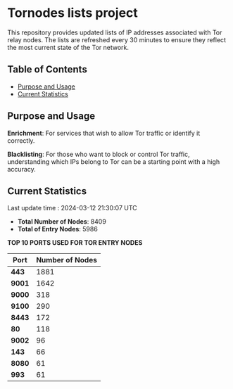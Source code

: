 # Tornodes lists project

This repository provides updated lists of IP addresses associated with Tor relay nodes. The lists are refreshed every 30 minutes to ensure they reflect the most current state of the Tor network.

## Table of Contents

- [Purpose and Usage](#purpose-and-usage)
- [Current Statistics](#current-statistics)


## Purpose and Usage

**Enrichment**: For services that wish to allow Tor traffic or identify it correctly.

**Blacklisting**: For those who want to block or control Tor traffic, understanding which IPs belong to Tor can be a starting point with a high accuracy.

## Current Statistics

Last update time : 2024-03-12 21:30:07 UTC

- **Total Number of Nodes**: 8409
- **Total of Entry Nodes**: 5986

**TOP 10 PORTS USED FOR TOR ENTRY NODES**

| **Port** | **Number of Nodes** |
|------|-----------------|
| **443**   | 1881  |
| **9001**   | 1642  |
| **9000**   | 318  |
| **9100**   | 290  |
| **8443**   | 172  |
| **80**   | 118  |
| **9002**   | 96  |
| **143**   | 66  |
| **8080**   | 61  |
| **993**   | 61  |

